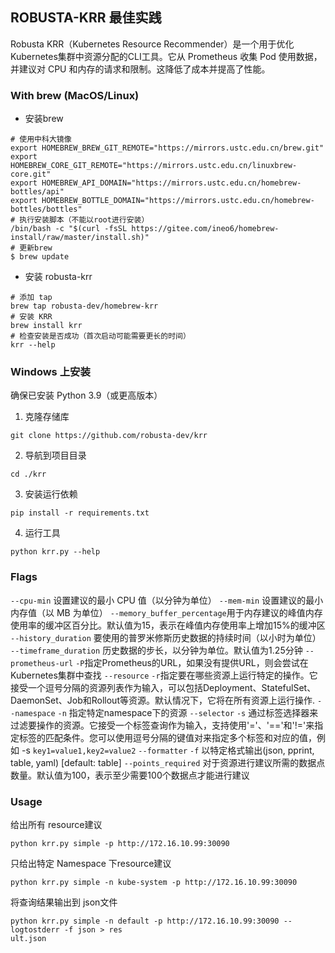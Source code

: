 ## ROBUSTA-KRR 最佳实践

Robusta KRR（Kubernetes Resource Recommender）是一个用于优化Kubernetes集群中资源分配的CLI工具。它从 Prometheus 收集 Pod 使用数据，并建议对 CPU 和内存的请求和限制。这降低了成本并提高了性能。

### With brew (MacOS/Linux)
* 安装brew
```
# 使用中科大镜像
export HOMEBREW_BREW_GIT_REMOTE="https://mirrors.ustc.edu.cn/brew.git"
export HOMEBREW_CORE_GIT_REMOTE="https://mirrors.ustc.edu.cn/linuxbrew-core.git"
export HOMEBREW_API_DOMAIN="https://mirrors.ustc.edu.cn/homebrew-bottles/api"
export HOMEBREW_BOTTLE_DOMAIN="https://mirrors.ustc.edu.cn/homebrew-bottles/bottles"
# 执行安装脚本（不能以root进行安装）
/bin/bash -c "$(curl -fsSL https://gitee.com/ineo6/homebrew-install/raw/master/install.sh)"
# 更新brew
$ brew update
```

* 安装 robusta-krr
```
# 添加 tap
brew tap robusta-dev/homebrew-krr
# 安装 KRR
brew install krr
# 检查安装是否成功（首次启动可能需要更长的时间）
krr --help
```
### Windows 上安装
确保已安装 Python 3.9（或更高版本）

1. 克隆存储库
```
git clone https://github.com/robusta-dev/krr
```
2. 导航到项目目录
```
cd ./krr
```
3. 安装运行依赖
```
pip install -r requirements.txt
```
4. 运行工具
```
python krr.py --help
```

### Flags

`--cpu-min` 设置建议的最小 CPU 值（以分钟为单位）
`--mem-min` 设置建议的最小内存值（以 MB 为单位）
`--memory_buffer_percentage`用于内存建议的峰值内存使用率的缓冲区百分比。默认值为15，表示在峰值内存使用率上增加15%的缓冲区
`--history_duration` 要使用的普罗米修斯历史数据的持续时间（以小时为单位）
`--timeframe_duration` 历史数据的步长，以分钟为单位。默认值为1.25分钟
`--prometheus-url` `-P`指定Prometheus的URL，如果没有提供URL，则会尝试在Kubernetes集群中查找
`--resource` `-r`指定要在哪些资源上运行特定的操作。它接受一个逗号分隔的资源列表作为输入，可以包括Deployment、StatefulSet、DaemonSet、Job和Rollout等资源。默认情况下，它将在所有资源上运行操作.
`--namespace` `-n` 指定特定namespace下的资源
`--selector` `-s` 通过标签选择器来过滤要操作的资源。它接受一个标签查询作为输入，支持使用'='、'=='和'!='来指定标签的匹配条件。您可以使用逗号分隔的键值对来指定多个标签和对应的值，例如 -s `key1=value1,key2=value2`
`--formatter` `-f` 以特定格式输出(json, pprint, table, yaml) [default: table]
`--points_required` 对于资源进行建议所需的数据点数量。默认值为100，表示至少需要100个数据点才能进行建议

### Usage

给出所有 resource建议
```
python krr.py simple -p http://172.16.10.99:30090
```
只给出特定 Namespace 下resource建议
```
python krr.py simple -n kube-system -p http://172.16.10.99:30090 
```
将查询结果输出到 json文件
```
python krr.py simple -n default -p http://172.16.10.99:30090 --logtostderr -f json > res
ult.json
```

